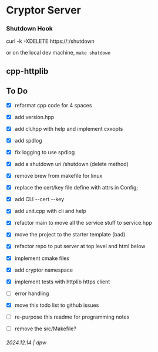 # Cryptor Server


### Shutdown Hook

curl -k -XDELETE https://<host>:<port>/shutdown

or on the local dev machine, `make shutdown`

## cpp-httplib

## To Do

* [x] reformat cpp code for 4 spaces
* [x] add version.hpp
* [x] add cli.hpp with help and implement cxxopts
* [x] add spdlog 
* [x] fix logging to use spdlog
* [x] add a shutdown uri /shutdown (delete method)
* [x] remove brew from makefile for linux
* [x] replace the cert/key file define with attrs in Config; 
* [x] add CLI --cert <file> --key <file>
* [x] add unit.cpp with cli and help
* [x] refactor main to move all the service stuff to service.hpp
* [x] move the project to the starter template (bad)
* [x] refactor repo to put server at top level and html below
* [x] implement cmake files 
* [x] add cryptor namespace
* [x] implement tests with httplib https client
* [ ] error handling
* [x] move this todo list to github issues
* [ ] re-purpose this readme for programming notes 
* [ ] remove the src/Makefile?


###### 2024.12.14 | dpw
